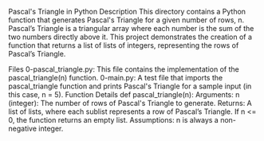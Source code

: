 Pascal's Triangle in Python
Description
This directory contains a Python function that generates Pascal's Triangle for a given number of rows, n. Pascal’s Triangle is a triangular array where each number is the sum of the two numbers directly above it. This project demonstrates the creation of a function that returns a list of lists of integers, representing the rows of Pascal’s Triangle.

Files
0-pascal_triangle.py: This file contains the implementation of the pascal_triangle(n) function.
0-main.py: A test file that imports the pascal_triangle function and prints Pascal's Triangle for a sample input (in this case, n = 5).
Function Details
def pascal_triangle(n):
Arguments:
n (integer): The number of rows of Pascal's Triangle to generate.
Returns:
A list of lists, where each sublist represents a row of Pascal’s Triangle.
If n <= 0, the function returns an empty list.
Assumptions:
n is always a non-negative integer.

